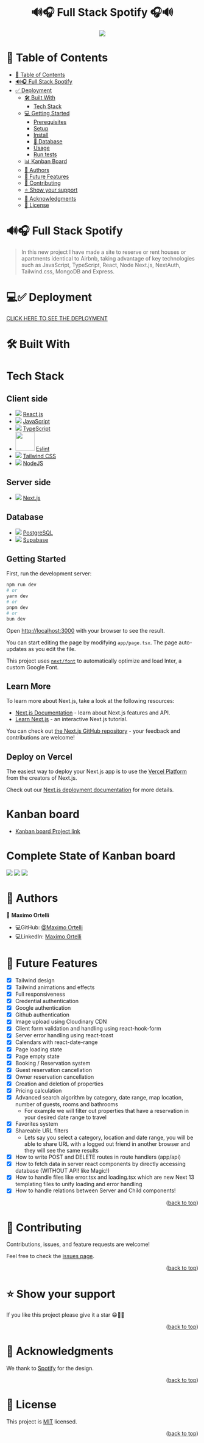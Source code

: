 <a name="readme-top"></a>
<div align="center">
   <h1>🔊🎧 Full Stack Spotify 🎧🔊</h1>
</div>
  <div align="center">
    <img src="./public/images/spotify.jpg" />
  </div>

# 📗 Table of Contents

- [📗 Table of Contents](#-table-of-contents)
- [🔊🎧 Full Stack Spotify](#-full-stack-spotify)
- [✅ Deployment](#-deployment)
  - [🛠 Built With](#-built-with)
    - [Tech Stack](#tech-stack)
  - [💻 Getting Started](#-getting-started)
    - [Prerequisites](#prerequisites)
    - [Setup](#setup)
    - [Install](#install)
    - [💾 Database](#-database)
    - [Usage](#usage)
    - [Run tests](#run-tests)
  - [📊 Kanban Board](#-kanban-board)
  - [👥 Authors](#-authors)
  - [🔭 Future Features](#-future-features)
  - [🤝 Contributing](#-contributing)
  - [⭐️ Show your support](#️-show-your-support)
  - [🙏 Acknowledgments](#-acknowledgments)
  - [📝 License](#-license)

# 🔊🎧 Full Stack Spotify <a name="full-stack-spotify"></a>

> In this new project I have made a site to reserve or rent houses or apartments identical to Airbnb, taking advantage of key technologies such as JavaScript, TypeScript, React, Node Next.js, NextAuth, Tailwind.css, MongoDB and Express.

# 💻✅ Deployment 

<a name="deployment"></a>

<a href="https://full-stack-spotify-zeta.vercel.app/" target="_blank">CLICK HERE TO SEE THE DEPLOYMENT</a>

# 🛠 Built With 

<a name="built-with"></a>

# Tech Stack 

<a name="tech-stack"></a>

<div>
     <h2>Client side</h2>
     <ul>   
     <li>
        <img src="https://skillicons.dev/icons?i=react"/>
        <a href="https://reactjs.org">React.js</a>
     </li>
     <li>
        <img src="https://skillicons.dev/icons?i=js"/>
        <a href="https://developer.mozilla.org/en-US/docs/Web/JavaScript">JavaScript</a>
     </li>
     <li>
        <img src="https://skillicons.dev/icons?i=ts"/>
        <a href="https://www.typescriptlang.org/">TypeScript</a>
     </li>
      <li>
       <img src="./public/images/eslint.png" width="50"/>
       <a href="https://eslint.org">Eslint</a>
     </li>
      <li>
        <img src="https://skillicons.dev/icons?i=tailwindcss"/>
        <a href="https://tailwindcss.com">Tailwind CSS</a>
     </li>
      <li>
       <img src="https://skillicons.dev/icons?i=nodejs"/>
       <a href="https://nodejs.org/en">NodeJS</a>
     </li>
</div>

<div>
       <h2>Server side</h2>
  <ul>
       <li>
          <img src="https://skillicons.dev/icons?i=nextjs"/>
          <a href="https://nextjs.org/">Next.js</a>
       </li>
  </ul>
</div>

<div>
    <h2>Database</h2>
    <ul>
     <li>
         <img src="https://skillicons.dev/icons?i=postgresql"/>
         <a href="https://www.postgresql.org/">PostgreSQL</a>
     </li>
     <li>
         <img src="https://skillicons.dev/icons?i=supabase"/>
         <a href="https://supabase.com/">Supabase</a>
     </li>
    </ul>
</div>


## Getting Started

First, run the development server:

```bash
npm run dev
# or
yarn dev
# or
pnpm dev
# or
bun dev
```

Open [http://localhost:3000](http://localhost:3000) with your browser to see the result.

You can start editing the page by modifying `app/page.tsx`. The page auto-updates as you edit the file.

This project uses [`next/font`](https://nextjs.org/docs/basic-features/font-optimization) to automatically optimize and load Inter, a custom Google Font.

## Learn More

To learn more about Next.js, take a look at the following resources:

- [Next.js Documentation](https://nextjs.org/docs) - learn about Next.js features and API.
- [Learn Next.js](https://nextjs.org/learn) - an interactive Next.js tutorial.

You can check out [the Next.js GitHub repository](https://github.com/vercel/next.js/) - your feedback and contributions are welcome!

## Deploy on Vercel

The easiest way to deploy your Next.js app is to use the [Vercel Platform](https://vercel.com/new?utm_medium=default-template&filter=next.js&utm_source=create-next-app&utm_campaign=create-next-app-readme) from the creators of Next.js.

Check out our [Next.js deployment documentation](https://nextjs.org/docs/deployment) for more details.

# Kanban board <a name="kanban-board"></a>
 - [Kanban board Project link](https://github.com/users/maximoortelli/projects/15)

# Complete State of Kanban board
  <img src="./public/images/kanban1.png" />
  <img src="./public/images/kanban2.png" />
  <img src="./public/images/kanban3.png" />

# 👥 Authors 
<a name="author"></a>

👤 **Maximo Ortelli**

- 💻GitHub: [@Maximo Ortelli](https://github.com/maximoortelli)
- 💻LinkedIn: [Maximo Ortelli](https://www.linkedin.com/in/maximo-ortelli-rueda/)

# 🔭 Future Features 
<a name="future-features"></a>

- [x] Tailwind design
- [x] Tailwind animations and effects
- [x] Full responsiveness
- [x] Credential authentication
- [x] Google authentication
- [x] Github authentication
- [x] Image upload using Cloudinary CDN
- [x] Client form validation and handling using react-hook-form
- [x] Server error handling using react-toast
- [x] Calendars with react-date-range
- [x] Page loading state
- [x] Page empty state
- [x] Booking / Reservation system
- [x] Guest reservation cancellation
- [x] Owner reservation cancellation
- [x] Creation and deletion of properties
- [x] Pricing calculation
- [x] Advanced search algorithm by category, date range, map location, number of guests, rooms and bathrooms
    - For example we will filter out properties that have a reservation in your desired date range to travel
- [x] Favorites system
- [x] Shareable URL filters
    - Lets say you select a category, location and date range, you will be able to share URL with a logged out friend in another browser and they will see the same results
- [x] How to write POST and DELETE routes in route handlers (app/api)
- [x] How to fetch data in server react components by directly accessing database (WITHOUT API! like Magic!)
- [x] How to handle files like error.tsx and loading.tsx which are new Next 13 templating files to unify loading and error handling
- [x] How to handle relations between Server and Child components!

<p align="right">(<a href="#readme-top">back to top</a>)</p>

# 🤝 Contributing <a name="contributing"></a>

Contributions, issues, and feature requests are welcome!

Feel free to check the [issues page](https://github.com/maximoortelli/Full-Stack-Spotify/issues).

<p align="right">(<a href="#readme-top">back to top</a>)</p>

# ⭐️ Show your support <a name="support"></a>

If you like this project please give it a star 😁🌟✨

<p align="right">(<a href="#readme-top">back to top</a>)</p>

# 🙏 Acknowledgments <a name="acknowledgements"></a>

We thank to [Spotify](https://open.spotify.com/intl-es) for the design.

<p align="right">(<a href="#readme-top">back to top</a>)</p>

# 📝 License <a name="license"></a>

This project is [MIT](./LICENSE) licensed.

<p align="right">(<a href="#readme-top">back to top</a>)</p>
